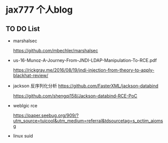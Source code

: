 # jax777 个人blog

## TO DO List

- marshalsec
    
    https://github.com/mbechler/marshalsec

- us-16-Munoz-A-Journey-From-JNDI-LDAP-Manipulation-To-RCE.pdf

    https://rickgray.me/2016/08/19/jndi-injection-from-theory-to-apply-blackhat-review/

- jackson 反序列化分析 https://github.com/FasterXML/jackson-databind

    https://github.com/shengqi158/Jackson-databind-RCE-PoC

- weblgic rce

    https://paper.seebug.org/909/?utm_source=tuicool&utm_medium=referral&tdsourcetag=s_pctim_aiomsg

- linux suid